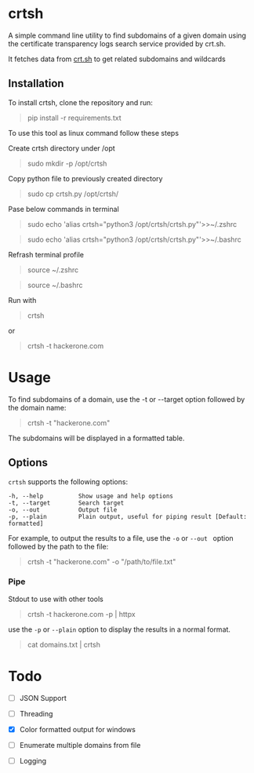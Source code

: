 # crtsh

A simple command line utility to find subdomains of a given domain using the certificate transparency logs search service provided by crt.sh.

It fetches data from [crt.sh](https://crt.sh/) to get related subdomains and wildcards

## Installation

To install crtsh, clone the repository and run:
>pip install -r requirements.txt


To use this tool as linux command follow these steps

Create crtsh directory under /opt
>sudo mkdir -p /opt/crtsh

Copy python file to previously created directory
>sudo cp crtsh.py /opt/crtsh/

Pase below commands in terminal

>sudo echo 'alias crtsh="python3 /opt/crtsh/crtsh.py"'>>~/.zshrc

>sudo echo 'alias crtsh="python3 /opt/crtsh/crtsh.py"'>>~/.bashrc

Refrash terminal profile
>source ~/.zshrc

>source ~/.bashrc

Run with
>crtsh

or

>crtsh -t hackerone.com

# Usage
To find subdomains of a domain, use the -t or --target option followed by the domain name:

>crtsh -t "hackerone.com"

The subdomains will be displayed in a formatted table.

## Options
`crtsh` supports the following options:

```
-h, --help          Show usage and help options
-t, --target        Search target
-o, --out           Output file
-p, --plain         Plain output, useful for piping result [Default: formatted]
```
For example, to output the results to a file, use the `-o` or `--out ` option followed by the path to the file:

>crtsh -t "hackerone.com" -o "/path/to/file.txt"

### Pipe
Stdout to use with other tools
>crtsh -t hackerone.com -p | httpx

use the `-p` or `--plain` option to display the results in a normal format.



>cat domains.txt | crtsh

# Todo

- [ ] JSON Support

- [ ] Threading

- [x] Color formatted output for windows

- [ ] Enumerate multiple domains from file

- [ ] Logging